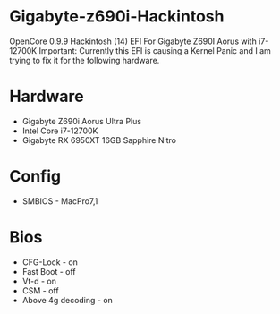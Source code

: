 # Gigabyte-z690i-Hackintosh
OpenCore 0.9.9 Hackintosh (14) EFI For Gigabyte Z690I Aorus with i7-12700K
Important: Currently this EFI is causing a Kernel Panic and I am trying to fix it for the following hardware.

# Hardware
- Gigabyte Z690i Aorus Ultra Plus
- Intel Core i7-12700K
- Gigabyte RX 6950XT 16GB Sapphire Nitro

# Config
- SMBIOS - MacPro7,1

# Bios
- CFG-Lock - on
- Fast Boot - off
- Vt-d - on
- CSM - off
- Above 4g decoding - on

